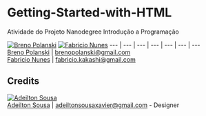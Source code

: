 # Getting-Started-with-HTML
Atividade do Projeto Nanodegree Introdução a Programação

[![Breno Polanski](https://avatars3.githubusercontent.com/u/1894191?s=70)](https://github.com/brenopolanski)
[![Fabricio Nunes](https://avatars2.githubusercontent.com/u/1708436?s=70)](https://github.com/fabriciozh)
--- | --- | --- | --- | --- | --- | --- <br>
[Breno Polanski](https://github.com/brenopolanski) | brenopolanski@gmail.com <br> [Fabricio Nunes](https://github.com/fabriciozh) | fabricio.kakashi@gmail.com

## Credits
[![Adeilton Sousa](https://avatars3.githubusercontent.com/u/15982101?s=70)](https://github.com/adeiltonsousa) <br>
[Adeilton Sousa](https://github.com/adeiltonsousa) | adeiltonsousaxavier@gmail.com - Designer
